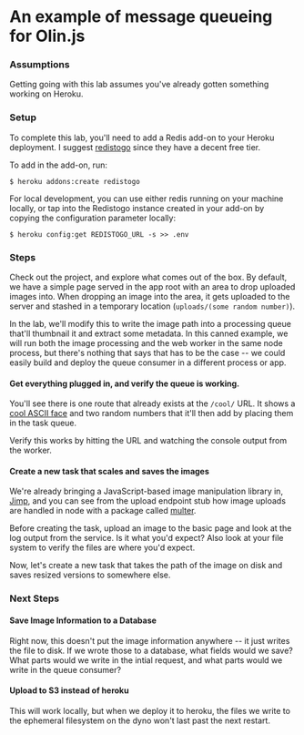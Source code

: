 # An example of message queueing for Olin.js

### Assumptions

Getting going with this lab assumes you've already gotten something working on Heroku.

### Setup

To complete this lab, you'll need to add a Redis add-on to your Heroku deployment. I suggest [redistogo](https://devcenter.heroku.com/articles/redistogo) since they have a decent free tier.

To add in the add-on, run:

```
$ heroku addons:create redistogo
````

For local development, you can use either redis running on your machine locally, or tap into the Redistogo instance created in your add-on by copying the configuration parameter locally:

```
$ heroku config:get REDISTOGO_URL -s >> .env
```

### Steps

Check out the project, and explore what comes out of the box. By default, we have a simple page served in the app root with an area to drop uploaded images into. When dropping an image into the area, it gets uploaded to the server and stashed in a temporary location (`uploads/(some random number)`).

In the lab, we'll modify this to write the image path into a processing queue that'll thumbnail it and extract some metadata. In this canned example, we will run both the image processing and the web worker in the same node process, but there's nothing that says that has to be the case -- we could easily build and deploy the queue consumer in a different process or app.

#### Get everything plugged in, and verify the queue is working.

You'll see there is one route that already exists at the `/cool/` URL. It shows a [cool ASCII face](https://github.com/maxogden/cool-ascii-faces) and two random numbers that it'll then add by placing them in the task queue.

Verify this works by hitting the URL and watching the console output from the worker.

#### Create a new task that scales and saves the images

We're already bringing a JavaScript-based image manipulation library in, [Jimp](https://github.com/oliver-moran/jimp), and you can see from the upload endpoint stub how image uploads are handled in node with a package called [multer](https://github.com/expressjs/multer).

Before creating the task, upload an image to the basic page and look at the log output from the service. Is it what you'd expect? Also look at your file system to verify the files are where you'd expect.

Now, let's create a new task that takes the path of the image on disk and saves resized versions to somewhere else.

### Next Steps

#### Save Image Information to a Database

Right now, this doesn't put the image information anywhere -- it just writes the file to disk. If we wrote those to a database, what fields would we save? What parts would we write in the intial request, and what parts would we write in the queue consumer?

#### Upload to S3 instead of heroku

This will work locally, but when we deploy it to heroku, the files we write to the ephemeral filesystem on the dyno won't last past the next restart.

